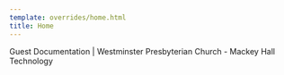 ```yaml
---
template: overrides/home.html
title: Home
---
```


Guest Documentation | Westminster Presbyterian Church - Mackey Hall Technology